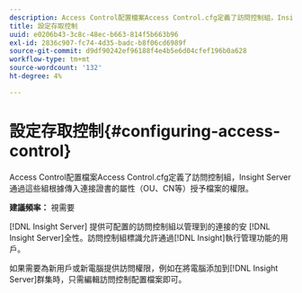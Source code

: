 ```yaml
---
description: Access Control配置檔案Access Control.cfg定義了訪問控制組，Insight Server通過這些組根據傳入連接證書的屬性（OU、CN等）授予檔案的權限。
title: 設定存取控制
uuid: e0206b43-3c8c-48ec-b663-814f5b663b96
exl-id: 2836c907-fc74-4d35-badc-b8f06cd6989f
source-git-commit: d9df90242ef96188f4e4b5e6d04cfef196b0a628
workflow-type: tm+mt
source-wordcount: '132'
ht-degree: 4%

---
```


# 設定存取控制{#configuring-access-control}

Access Control配置檔案Access Control.cfg定義了訪問控制組，Insight Server通過這些組根據傳入連接證書的屬性（OU、CN等）授予檔案的權限。

**建議頻率：** 視需要

[!DNL Insight Server] 提供可配置的訪問控制組以管理到的連接的安 [!DNL Insight Server]全性。訪問控制組標識允許通過[!DNL Insight]執行管理功能的用戶。

如果需要為新用戶或新電腦提供訪問權限，例如在將電腦添加到[!DNL Insight Server]群集時，只需編輯訪問控制配置檔案即可。
